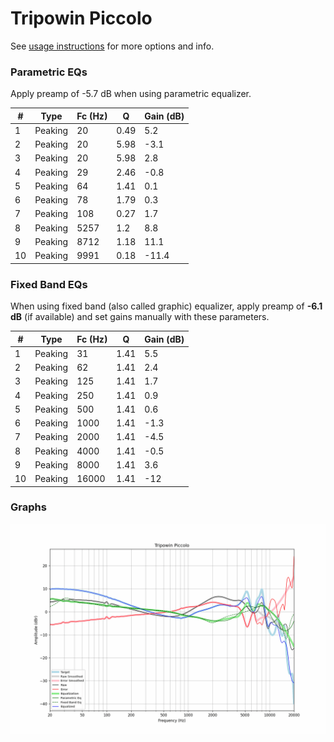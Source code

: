 # Tripowin Piccolo
See [usage instructions](https://github.com/jaakkopasanen/AutoEq#usage) for more options and info.

### Parametric EQs
Apply preamp of -5.7 dB when using parametric equalizer.

|   # | Type    |   Fc (Hz) |    Q |   Gain (dB) |
|-----|---------|-----------|------|-------------|
|   1 | Peaking |        20 | 0.49 |         5.2 |
|   2 | Peaking |        20 | 5.98 |        -3.1 |
|   3 | Peaking |        20 | 5.98 |         2.8 |
|   4 | Peaking |        29 | 2.46 |        -0.8 |
|   5 | Peaking |        64 | 1.41 |         0.1 |
|   6 | Peaking |        78 | 1.79 |         0.3 |
|   7 | Peaking |       108 | 0.27 |         1.7 |
|   8 | Peaking |      5257 | 1.2  |         8.8 |
|   9 | Peaking |      8712 | 1.18 |        11.1 |
|  10 | Peaking |      9991 | 0.18 |       -11.4 |

### Fixed Band EQs
When using fixed band (also called graphic) equalizer, apply preamp of **-6.1 dB** (if available) and set gains manually with these parameters.

|   # | Type    |   Fc (Hz) |    Q |   Gain (dB) |
|-----|---------|-----------|------|-------------|
|   1 | Peaking |        31 | 1.41 |         5.5 |
|   2 | Peaking |        62 | 1.41 |         2.4 |
|   3 | Peaking |       125 | 1.41 |         1.7 |
|   4 | Peaking |       250 | 1.41 |         0.9 |
|   5 | Peaking |       500 | 1.41 |         0.6 |
|   6 | Peaking |      1000 | 1.41 |        -1.3 |
|   7 | Peaking |      2000 | 1.41 |        -4.5 |
|   8 | Peaking |      4000 | 1.41 |        -0.5 |
|   9 | Peaking |      8000 | 1.41 |         3.6 |
|  10 | Peaking |     16000 | 1.41 |       -12   |

### Graphs
![](./Tripowin%20Piccolo.png)
